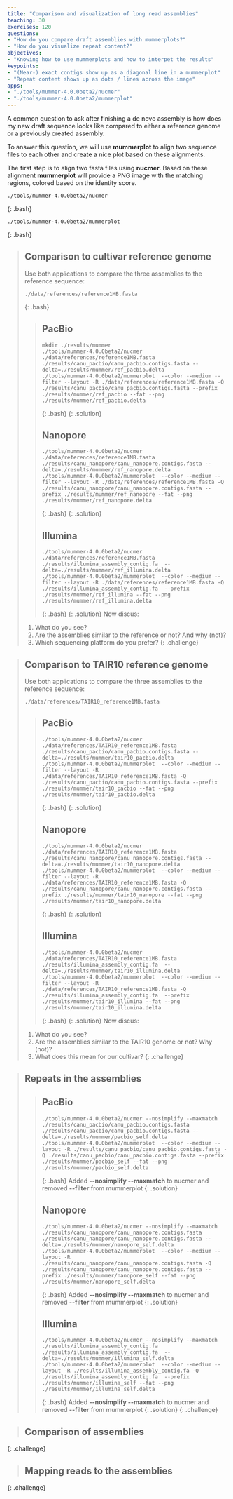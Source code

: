 ```yaml
---
title: "Comparison and visualization of long read assemblies"
teaching: 30
exercises: 120
questions:
- "How do you compare draft assemblies with mummerplots?"
- "How do you visualize repeat content?" 
objectives:
- "Knowing how to use mummerplots and how to interpet the results"
keypoints:
- "(Near-) exact contigs show up as a diagonal line in a mummerplot"
- "Repeat content shows up as dots / lines across the image"
apps:
- "./tools/mummer-4.0.0beta2/nucmer"
- "./tools/mummer-4.0.0beta2/mummerplot"
---
```


A common question to ask after finishing a de novo assembly is how does my new draft sequence looks like compared to either a reference genome or a previously created assembly.

To answer this question, we will use **mummerplot** to align two sequence files to each other and create a nice plot based on these alignments.

The first step is to align two fasta files using **nucmer**. Based on these alignment **mummerplot** will provide a PNG image with the matching regions, colored based on the identity score.

~~~
./tools/mummer-4.0.0beta2/nucmer
~~~
{: .bash}

~~~
./tools/mummer-4.0.0beta2/mummerplot
~~~
{: .bash}

> ## Comparison to cultivar reference genome
> Use both applications to compare the three assemblies to the reference sequence:
>~~~
> ./data/references/reference1MB.fasta
>~~~
>{: .bash}
> > ## PacBio
> >~~~
> >mkdir ./results/mummer
> >./tools/mummer-4.0.0beta2/nucmer ./data/references/reference1MB.fasta ./results/canu_pacbio/canu_pacbio.contigs.fasta --delta=./results/mummer/ref_pacbio.delta
> >./tools/mummer-4.0.0beta2/mummerplot  --color --medium --filter --layout -R ./data/references/reference1MB.fasta -Q ./results/canu_pacbio/canu_pacbio.contigs.fasta --prefix ./results/mummer/ref_pacbio --fat --png ./results/mummer/ref_pacbio.delta
> >~~~
> >{: .bash}
> {: .solution}
> > ## Nanopore
> >~~~
> >./tools/mummer-4.0.0beta2/nucmer ./data/references/reference1MB.fasta ./results/canu_nanopore/canu_nanopore.contigs.fasta --delta=./results/mummer/ref_nanopore.delta
> >./tools/mummer-4.0.0beta2/mummerplot  --color --medium --filter --layout -R ./data/references/reference1MB.fasta -Q ./results/canu_nanopore/canu_nanopore.contigs.fasta --prefix ./results/mummer/ref_nanopore --fat --png ./results/mummer/ref_nanopore.delta
> >~~~
> >{: .bash}
> {: .solution}
> > ## Illumina
> >~~~
> >./tools/mummer-4.0.0beta2/nucmer ./data/references/reference1MB.fasta ./results/illumina_assembly_contig.fa  --delta=./results/mummer/ref_illumina.delta
> >./tools/mummer-4.0.0beta2/mummerplot  --color --medium --filter --layout -R ./data/references/reference1MB.fasta -Q ./results/illumina_assembly_contig.fa  --prefix ./results/mummer/ref_illumina --fat --png ./results/mummer/ref_illumina.delta
> >~~~
> >{: .bash}
> {: .solution}
> Now discus:
> 
> 1. What do you see? 
> 2. Are the assemblies similar to the reference or not? And why (not)?
> 3. Which sequencing platform do you prefer?
{: .challenge}

> ## Comparison to TAIR10 reference genome
> Use both applications to compare the three assemblies to the reference sequence:
>~~~
> ./data/references/TAIR10_reference1MB.fasta
>~~~
> > ## PacBio
> >~~~
> >./tools/mummer-4.0.0beta2/nucmer ./data/references/TAIR10_reference1MB.fasta ./results/canu_pacbio/canu_pacbio.contigs.fasta --delta=./results/mummer/tair10_pacbio.delta
> >./tools/mummer-4.0.0beta2/mummerplot  --color --medium --filter --layout -R ./data/references/TAIR10_reference1MB.fasta -Q ./results/canu_pacbio/canu_pacbio.contigs.fasta --prefix ./results/mummer/tair10_pacbio --fat --png ./results/mummer/tair10_pacbio.delta
> >~~~
> >{: .bash}
> {: .solution}
> > ## Nanopore
> >~~~
> >./tools/mummer-4.0.0beta2/nucmer ./data/references/TAIR10_reference1MB.fasta ./results/canu_nanopore/canu_nanopore.contigs.fasta --delta=./results/mummer/tair10_nanopore.delta
> >./tools/mummer-4.0.0beta2/mummerplot  --color --medium --filter --layout -R ./data/references/TAIR10_reference1MB.fasta -Q ./results/canu_nanopore/canu_nanopore.contigs.fasta --prefix ./results/mummer/tair10_nanopore --fat --png ./results/mummer/tair10_nanopore.delta
> >~~~
> >{: .bash}
> {: .solution}
> > ## Illumina
> >~~~
> >./tools/mummer-4.0.0beta2/nucmer ./data/references/TAIR10_reference1MB.fasta ./results/illumina_assembly_contig.fa  --delta=./results/mummer/tair10_illumina.delta
> >./tools/mummer-4.0.0beta2/mummerplot  --color --medium --filter --layout -R ./data/references/TAIR10_reference1MB.fasta -Q ./results/illumina_assembly_contig.fa  --prefix ./results/mummer/tair10_illumina --fat --png ./results/mummer/tair10_illumina.delta
> >~~~
> >{: .bash}
> {: .solution}
> Now discus:
> 
> 1. What do you see? 
> 2. Are the assemblies similar to the TAIR10 genome or not? Why (not)?
> 3. What does this mean for our cultivar?
{: .challenge}

> ## Repeats in the assemblies
> > ## PacBio
> >~~~
> >./tools/mummer-4.0.0beta2/nucmer --nosimplify --maxmatch ./results/canu_pacbio/canu_pacbio.contigs.fasta ./results/canu_pacbio/canu_pacbio.contigs.fasta --delta=./results/mummer/pacbio_self.delta
> >./tools/mummer-4.0.0beta2/mummerplot  --color --medium --layout -R ./results/canu_pacbio/canu_pacbio.contigs.fasta -Q ./results/canu_pacbio/canu_pacbio.contigs.fasta --prefix ./results/mummer/pacbio_self --fat --png ./results/mummer/pacbio_self.delta
> >~~~
> >{: .bash}
> >Added **--nosimplify --maxmatch** to nucmer and removed **--filter** from mummerplot
> {: .solution}
> > ## Nanopore
> >~~~
> >./tools/mummer-4.0.0beta2/nucmer --nosimplify --maxmatch ./results/canu_nanopore/canu_nanopore.contigs.fasta ./results/canu_nanopore/canu_nanopore.contigs.fasta --delta=./results/mummer/nanopore_self.delta
> >./tools/mummer-4.0.0beta2/mummerplot  --color --medium --layout -R ./results/canu_nanopore/canu_nanopore.contigs.fasta -Q ./results/canu_nanopore/canu_nanopore.contigs.fasta --prefix ./results/mummer/nanopore_self --fat --png ./results/mummer/nanopore_self.delta
> >~~~
> >{: .bash}
> >Added **--nosimplify --maxmatch** to nucmer and removed **--filter** from mummerplot
> {: .solution}
> > ## Illumina
> >~~~
> >./tools/mummer-4.0.0beta2/nucmer --nosimplify --maxmatch ./results/illumina_assembly_contig.fa ./results/illumina_assembly_contig.fa  --delta=./results/mummer/illumina_self.delta
> >./tools/mummer-4.0.0beta2/mummerplot  --color --medium --layout -R ./results/illumina_assembly_contig.fa -Q ./results/illumina_assembly_contig.fa  --prefix ./results/mummer/illumina_self --fat --png ./results/mummer/illumina_self.delta
> >~~~
> >{: .bash}
> >Added **--nosimplify --maxmatch** to nucmer and removed **--filter** from mummerplot
> {: .solution}
{: .challenge}

> ## Comparison of assemblies
{: .challenge}

> ## Mapping reads to the assemblies
{: .challenge}
